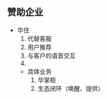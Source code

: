 ## 赞助企业 
- 华住
	1. 代替客服
	2. 用户推荐
	3. 与客户的语音交互
	4. 
 	- 具体业务
	 	1. 华掌柜
	 	2. 生态闭环（唤醒、提供） 
<!--stackedit_data:
eyJoaXN0b3J5IjpbNDk3OTIwMzc3XX0=
-->